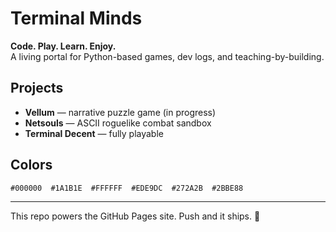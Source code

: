 # Terminal Minds

**Code. Play. Learn. Enjoy.**  
A living portal for Python-based games, dev logs, and teaching-by-building.

## Projects
- **Vellum** — narrative puzzle game (in progress)
- **Netsouls** — ASCII roguelike combat sandbox
- **Terminal Decent** — fully playable

## Colors
```
#000000  #1A1B1E  #FFFFFF  #EDE9DC  #272A2B  #2BBE88
```

---
This repo powers the GitHub Pages site. Push and it ships. 🚀
